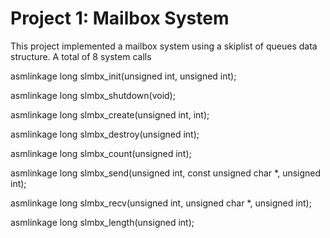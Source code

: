 # Project 1: Mailbox System

This project implemented a mailbox system using a skiplist of queues data
structure. A total of 8 system calls 

asmlinkage long slmbx_init(unsigned int, unsigned int);

asmlinkage long slmbx_shutdown(void);

asmlinkage long slmbx_create(unsigned int, int);

asmlinkage long slmbx_destroy(unsigned int);

asmlinkage long slmbx_count(unsigned int);

asmlinkage long slmbx_send(unsigned int, const unsigned char *, unsigned int);

asmlinkage long slmbx_recv(unsigned int, unsigned char *, unsigned int);

asmlinkage long slmbx_length(unsigned int);


